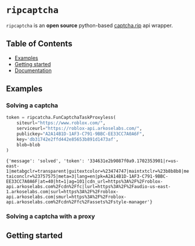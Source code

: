 # `ripcaptcha`
`ripcaptcha` is an **open source** python-based [captcha.rip](https://captcha.rip) api wrapper. 

## Table of Contents

* [Examples](#Examples)
* [Getting started](#getting-started)
* [Documentation](#documentation)

## Examples
### Solving a captcha
```python
token = ripcatcha.FunCaptchaTaskProxyless(
    siteurl="https://www.roblox.com/",
    serviceurl="https://roblox-api.arkoselabs.com/",
    publickey="A2A14B1D-1AF3-C791-9BBC-EE33CC7A0A6F",
    key='db31742e2ffd442e85653b891d1473af',
    blob=blob
)
```
```{'message': 'solved', 'token': '334631e2b9087f0a9.1702353901|r=us-east-1|metabgclr=transparent|guitextcolor=%23474747|maintxtclr=%23b8b8b8|metaiconclr=%23757575|meta=3|lang=en|pk=A2A14B1D-1AF3-C791-9BBC-EE33CC7A0A6F|at=40|ht=1|ag=101|cdn_url=https%3A%2F%2Froblox-api.arkoselabs.com%2Fcdn%2Ffc|lurl=https%3A%2F%2Faudio-us-east-1.arkoselabs.com|surl=https%3A%2F%2Froblox-api.arkoselabs.com|smurl=https%3A%2F%2Froblox-api.arkoselabs.com%2Fcdn%2Ffc%2Fassets%2Fstyle-manager'}```
### Solving a captcha with a proxy
## Getting started
